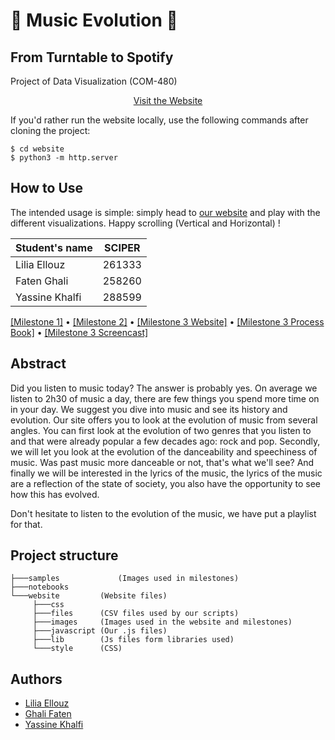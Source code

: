 # 🎵 Music Evolution 🎷
## From Turntable to Spotify
Project of Data Visualization (COM-480)

<p align="center">
     <a href="https://com-480-data-visualization.github.io/data-visualization-project-2021-fly/website/">Visit the Website</a>
</p>

If you'd rather run the website locally, use the following commands after cloning the project: 
```
$ cd website
$ python3 -m http.server
```
## How to Use
The intended usage is simple: simply head to <a href="https://com-480-data-visualization.github.io/data-visualization-project-2021-fly/website/">our website</a> and play with the different visualizations. Happy scrolling (Vertical and Horizontal) !

| Student's name | SCIPER |
| -------------- | ------ |
| Lilia Ellouz | 261333|
| Faten Ghali | 258260|
| Yassine Khalfi | 288599|

[\[Milestone 1\]](https://github.com/com-480-data-visualization/data-visualization-project-2021-fly/blob/master/Milestone_1.md) • [\[Milestone 2\]](https://github.com/com-480-data-visualization/data-visualization-project-2021-fly/blob/master/Milestone_2.md) • [\[Milestone 3 Website\]](com-480-data-visualization.github.io/data-visualization-project-2021-fly/website/)  • [\[Milestone 3 Process Book\]](https://github.com/com-480-data-visualization/data-visualization-project-2021-fly/blob/master/Process_book.pdf) • [\[Milestone 3 Screencast\]](https://www.youtube.com/watch?v=dvksduPX9GI)

## Abstract
Did you listen to music today? The answer is probably yes. On average we listen to 2h30 of music a day, there are few things you spend more time on in your day. We suggest you dive into music and see its history and evolution. Our site offers you to look at the evolution of music from several angles. You can first look at the evolution of two genres that you listen to and that were already popular a few decades ago: rock and pop. Secondly, we will let you look at the evolution of the danceability and speechiness of music. Was past music more danceable or not, that's what we'll see? And finally we will be interested in the lyrics of the music, the lyrics of the music are a reflection of the state of society, you also have the opportunity to see how this has evolved.  

Don't hesitate to listen to the evolution of the music, we have put a playlist for that. 

## Project structure
```       
├───samples             (Images used in milestones)
├───notebooks           
└───website         (Website files)
     ├───css       
     ├───files      (CSV files used by our scripts)
     ├───images     (Images used in the website and milestones)
     ├───javascript (Our .js files)
     ├───lib        (Js files form libraries used)
     └───style      (CSS)

```


##  Authors

 - [Lilia Ellouz](https://github.com/liliaellouz)
 - [Ghali Faten](https://github.com/ghalifaten)
 - [Yassine Khalfi](https://github.com/YassineKhalfi)
